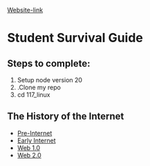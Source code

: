 [Website-link](https://ann562.github.io/Test/index.html)

# Student Survival Guide


## Steps to complete:
1. Setup node version 20
2. .Clone my repo
3. cd 117_linux


## The History of the Internet
- [Pre-Internet](Pre-Internet.md)
- [Early Internet](Early-Internet.md)
- [Web 1.0](Web1.md)
- [Web 2.0](Web2.md)



